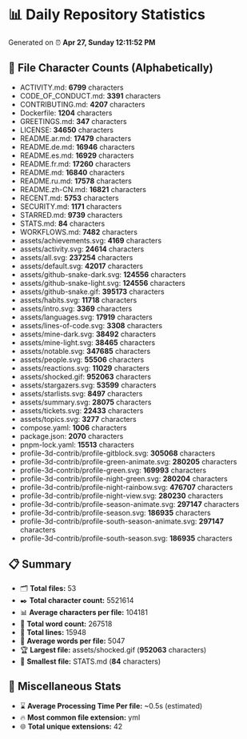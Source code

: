 # 📊 Daily Repository Statistics
Generated on ⏰ **Apr 27, Sunday 12:11:52 PM**

## 📂 File Character Counts (Alphabetically)
- ACTIVITY.md: **6799** characters
- CODE_OF_CONDUCT.md: **3391** characters
- CONTRIBUTING.md: **4207** characters
- Dockerfile: **1204** characters
- GREETINGS.md: **347** characters
- LICENSE: **34650** characters
- README.ar.md: **17479** characters
- README.de.md: **16946** characters
- README.es.md: **16929** characters
- README.fr.md: **17260** characters
- README.md: **16840** characters
- README.ru.md: **17578** characters
- README.zh-CN.md: **16821** characters
- RECENT.md: **5753** characters
- SECURITY.md: **1171** characters
- STARRED.md: **9739** characters
- STATS.md: **84** characters
- WORKFLOWS.md: **7482** characters
- assets/achievements.svg: **4169** characters
- assets/activity.svg: **24614** characters
- assets/all.svg: **237254** characters
- assets/default.svg: **42017** characters
- assets/github-snake-dark.svg: **124556** characters
- assets/github-snake-light.svg: **124556** characters
- assets/github-snake.gif: **395173** characters
- assets/habits.svg: **11718** characters
- assets/intro.svg: **3369** characters
- assets/languages.svg: **17919** characters
- assets/lines-of-code.svg: **3308** characters
- assets/mine-dark.svg: **38492** characters
- assets/mine-light.svg: **38465** characters
- assets/notable.svg: **347685** characters
- assets/people.svg: **55506** characters
- assets/reactions.svg: **11029** characters
- assets/shocked.gif: **952063** characters
- assets/stargazers.svg: **53599** characters
- assets/starlists.svg: **8497** characters
- assets/summary.svg: **28075** characters
- assets/tickets.svg: **22433** characters
- assets/topics.svg: **3277** characters
- compose.yaml: **1006** characters
- package.json: **2070** characters
- pnpm-lock.yaml: **15513** characters
- profile-3d-contrib/profile-gitblock.svg: **305068** characters
- profile-3d-contrib/profile-green-animate.svg: **280205** characters
- profile-3d-contrib/profile-green.svg: **169993** characters
- profile-3d-contrib/profile-night-green.svg: **280204** characters
- profile-3d-contrib/profile-night-rainbow.svg: **476707** characters
- profile-3d-contrib/profile-night-view.svg: **280230** characters
- profile-3d-contrib/profile-season-animate.svg: **297147** characters
- profile-3d-contrib/profile-season.svg: **186935** characters
- profile-3d-contrib/profile-south-season-animate.svg: **297147** characters
- profile-3d-contrib/profile-south-season.svg: **186935** characters

## 📋 Summary
- 🗂️ **Total files:** 53
- ✒️ **Total character count:** 5521614
- 📊 **Average characters per file:** 104181
- 📝 **Total word count:** 267518
- 🧾 **Total lines:** 15948
- 📐 **Average words per file:** 5047
- 🏆 **Largest file:** assets/shocked.gif (**952063** characters)
- 🥉 **Smallest file:** STATS.md (**84** characters)

## 🌟 Miscellaneous Stats
- ⌛ **Average Processing Time Per file:** ~0.5s (estimated)
- 🔥 **Most common file extension:** yml
- 🌐 **Total unique extensions:** 42
